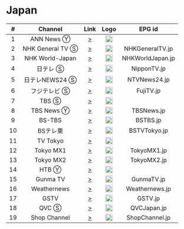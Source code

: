 <h1>Japan</h1>

| #   | Channel        | Link  | Logo | EPG id |
|:---:|:--------------:|:-----:|:----:|:------:|
| 1   | ANN News Ⓨ     | [>](https://www.youtube.com/user/ANNnewsCH/live) | <img height="20" src="https://i.imgur.com/9IVsFXz.png"/> |
| 2   | NHK General TV Ⓢ | [>](https://nhk3.mov3.co/hls/nhk.m3u8) | <img height="20" src="https://i.imgur.com/ns0PHbl.png"/> | NHKGeneralTV.jp |
| 3   | NHK World-Japan | [>](https://nhkwlive-ojp.akamaized.net/hls/live/2003459/nhkwlive-ojp-en/index_4M.m3u8) | <img height="20" src="https://i.imgur.com/TDCuUDs.png"/> | NHKWorldJapan.jp |
| 4   | 日テレ Ⓢ     | [>](https://ntv3.mov3.co/hls/ntv.m3u8) | <img height="20" src="https://i.imgur.com/IGu52nM.png"/> | NipponTV.jp |
| 5   | 日テレNEWS24 Ⓢ     | [>](https://n24-cdn-live.ntv.co.jp/ch01/index.m3u8) | <img height="20" src="https://i.imgur.com/tVNZ0BU.png"/> | NTVNews24.jp |
| 6   | フジテレビ Ⓢ     | [>](https://fujitv3.mov3.co/hls/fujitv.m3u8) | <img height="20" src="https://i.imgur.com/CjoqJXh.png"/> | FujiTV.jp |
| 7   | TBS Ⓢ     | [>](https://tbs2.mov3.co/hls/tbs.m3u8) | <img height="20" src="https://i.imgur.com/SzWJscr.png"/> |
| 8   | TBS News Ⓨ     | [>](https://www.youtube.com/c/tbsnews/live) | <img height="20" src="https://i.imgur.com/hk0oZab.png"/> | TBSNews.jp |
| 9   | BS-TBS         | [>](http://cdnv148.cloudrsst.com:1935/jptv/bstbs_720/playlist.m3u8) | <img height="20" src="https://i.imgur.com/g1pTQIm.png"/> | BSTBS.jp |
| 10  | BSテレ東        | [>](http://cdnv148.cloudrsst.com:1935/jptv/bsjapan_720/playlist.m3u8) | <img height="20" src="https://i.imgur.com/yJfA6ak.png"/> | BSTVTokyo.jp |
| 11  | TV Tokyo     | [>](https://bcsecurelivehls-i.akamaihd.net/hls/live/265320/5043843989001/140130JTDX/index.m3u8) | <img height="20" src="https://i.imgur.com/BMXZjA1.png"/> |
| 12   | Tokyo MX1    | [>](https://movie.mcas.jp/mcas/mx1_2/master.m3u8) | <img height="20" src="https://i.imgur.com/ghRFrKj.png"/> | TokyoMX1.jp |
| 13   | Tokyo MX2    | [>](https://movie.mcas.jp/mcas/mx2_2/master.m3u8) | <img height="20" src="https://i.imgur.com/ghRFrKj.png"/> | TokyoMX2.jp |
| 14   | HTB Ⓨ          | [>](https://www.youtube.com/c/htbnews/live) | <img height="20" src="https://i.imgur.com/A0Wj0Ys.png"/> |
| 15   | Gunma TV    | [>](https://movie.mcas.jp/switcher/smil:mcas8.smil/master.m3u8) | <img height="20" src="https://i.imgur.com/Fik3Nm9.png"/> | GunmaTV.jp |
| 16   | Weathernews     | [>](http://movie.mcas.jp/mcas/wn1_2/master.m3u8) | <img height="20" src="https://i.imgur.com/7YLRtla.png"/> | Weathernews.jp |
| 17   | GSTV            | [>](https://gemstv.wide-stream.net/gemstv01/smil:gemstv01.smil/chunklist.m3u8) | <img height="20" src="https://i.imgur.com/0wds9n8.png"/> | GSTV.jp |
| 18   | QVC Ⓢ          | [>](http://cdn-live1.qvc.jp/iPhone/800/800.m3u8) | <img height="20" src="https://i.imgur.com/B74hZKd.png"/> | QVCJapan.jp |
| 19   | Shop Channel    | [>](http://stream1.shopch.jp/HLS/out1/prog_index.m3u8) | <img height="20" src="https://i.imgur.com/rkdKa5a.png"/> | ShopChannel.jp |
